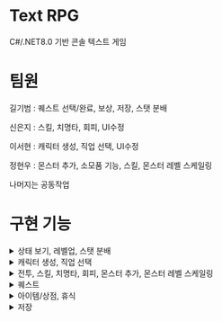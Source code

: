 # Text RPG
C#/.NET8.0 기반 콘솔 텍스트 게임

# 팀원
  길기범 : 퀘스트 선택/완료, 보상, 저장, 스탯 분배
  
  신은지 : 스킬, 치명타, 회피, UI수정
  
  이서현 : 캐릭터 생성, 직업 선택, UI수정
  
  정현우 : 몬스터 추가, 소모품 기능, 스킬, 몬스터 레벨 스케일링

  나머지는 공동작업

# 구현 기능
<details> 
<summary>상태 보기, 레벨업, 스탯 분배</summary>
  
  #### 상태 보기
  <img src = "https://github.com/GGB97/TextRPG_18/assets/78461967/f09dd9c3-93c1-48f4-880d-e91035ea1716">
  
  #### 레벨업
  <img src = "https://github.com/GGB97/TextRPG_18/assets/78461967/02df108d-f46a-4237-8b74-de765e3166a9">

  #### 스탯 분배
  <img src = "https://github.com/GGB97/TextRPG_18/assets/78461967/83f43f00-4b38-4b08-9465-1ca7aea8a275">   

  ----- 스탯 포인트 사용시 (+원하는 스탯),(-스탯포인트 차감) -----
</details>


<details> 
<summary>캐릭터 생성, 직업 선택</summary>
  
  #### 캐릭터 생성
  <img src = "https://github.com/GGB97/TextRPG_18/assets/154600776/36e2993c-8e3f-4fb6-93b3-309d79c20984">
  
  #### 직업 선택
  <img src = "https://github.com/GGB97/TextRPG_18/assets/154600776/cc1a042a-24dc-4e3e-adbf-c09e1b1c17f1">
</details>

<details> 
<summary>전투, 스킬, 치명타, 회피, 몬스터 추가, 몬스터 레벨 스케일링</summary>

  #### 전투
  <img src = "https://github.com/GGB97/TextRPG_18/assets/154600776/c3303dd9-204f-4af6-bea3-52f379b41c64" width="800" height="250">
  <img src = "https://github.com/GGB97/TextRPG_18/assets/154600776/3f6f25b1-5a7a-40fe-a922-ab694c644f2a" width="800" height="500">
  <img src = "https://github.com/GGB97/TextRPG_18/assets/154600776/5016e821-978e-4f9c-8b11-7c0716a9b3a1" width="800" height="500">
  
  #### 스킬
  <img src = "https://github.com/GGB97/TextRPG_18/assets/154600776/92f19b11-ded6-4f02-85bd-d7347b820941" width="800" height="250">
  <img src = "https://github.com/GGB97/TextRPG_18/assets/154600776/65c2f070-11e2-4986-87f4-ec0f9e4c54f7" width="800" height="500">
  
  #### 치명타
  <img src = "https://github.com/GGB97/TextRPG_18/assets/128718414/921e7f15-e0de-4f74-8b76-26438019d3a1">   
  <img src = "https://github.com/GGB97/TextRPG_18/assets/128718414/79d4594e-df37-42ef-9341-4b9bac5b699d"> 
    
  #### 회피
  <img src = "https://github.com/GGB97/TextRPG_18/assets/128718414/93158f17-1065-484b-9a28-3b77730805dc">
  <img src = "https://github.com/GGB97/TextRPG_18/assets/128718414/b1daf177-f864-4848-ae0c-e8f109a7938c">
    
  #### 몬스터 추가
    추가한 몬스터 종류: 고블린 / 오크 / 리자드맨 / 고블린 사제 / 트롤 / 흡혈 박쥐
    -각 몬스터는 랜덤 확률로 고유의 스킬을 사용한다.
    -고블린 : 두 개의 스킬을 가진다. 1.'고블린' 또는 '고블린 사제'를 하나 전투에 불러온다. 2. 대기한다.
    -오크 : 자신의 ATK*0.5 만큼 자해하고 플레이어에게 ATK의 2배 데미지를 입힌다.
    -리자드맨 : 두번 공격한다. 총합 계수는 ATK의 2배 데미지.
    -고블린 사제 : 동료 몬스터를 하나 랜덤으로 회복시킨다. 또는 죽은 동료 몬스터를 낮은 확률로 부활시킨다.
    -트롤 : 높은 확률로 대기하면서 회복한다. 체력 회복 + 최대체력 증가(대)
    -흡혈 박쥐 : 플레이어를 공격하고 공격량만큼 회복한다. 흡혈로 체력이 최대에 도달할 시 최대체력 증가(중)
    
    -고블린은 평균 하위의 능력치를 가진다.
    -오크는 평균의 공격력과 높은 체력, 낮은 회피 수치를 가진다.
    -리자드맨은 높은 공격력과 낮은 체력, 높은 회피 수치를 가진다.
    -고블린 사제는 가장 낮은 공격력과 높은 체력, 낮은 회피 수치를 가진다.
    -트롤은 가장 높은 체력과 가장 높은 공격력, 가장 낮은 회피 수치를 가진다.
    -흡혈 박쥐는 낮은 체력, 가장 높은 회피 수치를 가진다.
    
    -고블린 사제, 트롤, 흡혈 박쥐는 랜덤 확률로 포션 3종 중 하나를 드랍한다.
  
  #### 레벨 스케일링
    Player 레벨에 비례해 던전에 출현하는 몬스터가 강해진다.
    -Player 레벨에 따라 전투에 출현하는 몬스터 수의 랜덤값 최대치가 1 증가한다.
    -Player 레벨에 비례한 랜덤값의 *7만큼 몬스터의 최대 체력이 증가한다.
    -Player 레벨에 비례한 랜덤값의 *4만큼 몬스터의 공격력이 증가한다.
    -Player 레벨에 비례한 랜덤값의 *25만큼 몬스터가 드랍하는 골드량이 증가한다.
    -Player 레벨에 비례한 랜덤값의 *15만큼 몬스터가 드랍하는 경험치량이 증가한다.
    -Player 레벨에 비례한 랜덤값의 1/2만큼 몬스터의 회피치가 증가한다.
</details>

<details> 
<summary>퀘스트</summary>
  
  #### 퀘스트 수락
  <img src = "https://github.com/GGB97/TextRPG_18/assets/99232361/42e6b0d5-6a50-4c43-bc06-d55025f0e837">
    
  #### 퀘스트 포기
  <img src = "https://github.com/GGB97/TextRPG_18/assets/99232361/42e6b0d5-6a50-4c43-bc06-d55025f0e837">

  #### 퀘스트 완료
  <img src = "https://github.com/GGB97/TextRPG_18/assets/99232361/42e6b0d5-6a50-4c43-bc06-d55025f0e837">
</details>

<details> 
<summary>아이템/상점, 휴식</summary>
  
  #### 장비 장착/해체
  <img src = "https://github.com/GGB97/TextRPG_18/assets/99232361/42e6b0d5-6a50-4c43-bc06-d55025f0e837">
  
  #### 소모품 사용
  <img src = "https://github.com/GGB97/TextRPG_18/assets/99232361/42e6b0d5-6a50-4c43-bc06-d55025f0e837">

  #### 아이템 구매/판매
  <img src = "https://github.com/GGB97/TextRPG_18/assets/99232361/42e6b0d5-6a50-4c43-bc06-d55025f0e837">

  #### 휴식
  <img src = "https://github.com/GGB97/TextRPG_18/assets/99232361/42e6b0d5-6a50-4c43-bc06-d55025f0e837">
</details>

<details> 
<summary>저장</summary>
  
  #### 저장
  <img src = "https://github.com/GGB97/TextRPG_18/assets/99232361/42e6b0d5-6a50-4c43-bc06-d55025f0e837">
  
  #### 불러오기
  <img src = "https://github.com/GGB97/TextRPG_18/assets/99232361/42e6b0d5-6a50-4c43-bc06-d55025f0e837">
</details>


